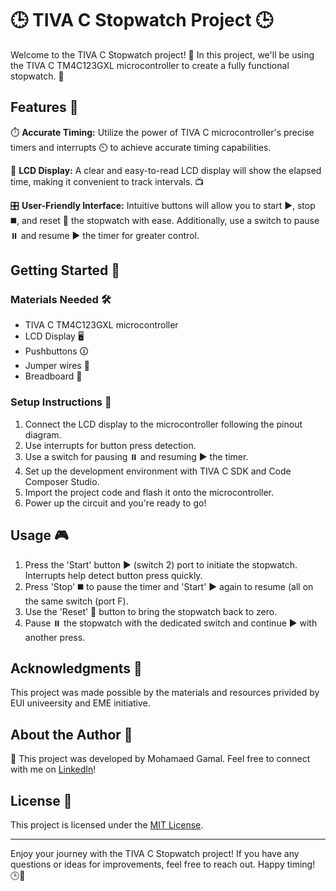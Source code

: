 # 🕒 TIVA C Stopwatch Project 🕒

Welcome to the TIVA C Stopwatch project! 🚀 In this project, we'll be using the TIVA C TM4C123GXL microcontroller to create a fully functional stopwatch. 🎉

## Features 🌟

⏱️ **Accurate Timing:** Utilize the power of TIVA C microcontroller's precise timers and interrupts ⏲️ to achieve accurate timing capabilities.

🔴 **LCD Display:** A clear and easy-to-read LCD display will show the elapsed time, making it convenient to track intervals. 📺

🎛️ **User-Friendly Interface:** Intuitive buttons will allow you to start ▶️, stop ◼️, and reset 🔄 the stopwatch with ease. Additionally, use a switch to pause ⏸️ and resume ▶️ the timer for greater control.


## Getting Started 🚀

### Materials Needed 🛠️

- TIVA C TM4C123GXL microcontroller
- LCD Display 🖥️
- Pushbuttons 🛈
- Jumper wires 🚦
- Breadboard 🍞

### Setup Instructions 🔧

1. Connect the LCD display to the microcontroller following the pinout diagram.
2. Use interrupts for button press detection.
3. Use a switch for pausing ⏸️ and resuming ▶️ the timer.
4. Set up the development environment with TIVA C SDK and Code Composer Studio.
5. Import the project code and flash it onto the microcontroller.
6. Power up the circuit and you're ready to go!


## Usage 🎮

1. Press the 'Start' button ▶️ (switch 2) port to initiate the stopwatch. Interrupts help detect button press quickly.
2. Press 'Stop' ◼️ to pause the timer and 'Start' ▶️ again to resume (all on the same switch (port F).
3. Use the 'Reset' 🔄 button to bring the stopwatch back to zero.
4. Pause ⏸️ the stopwatch with the dedicated switch and continue ▶️ with another press.

## Acknowledgments 🙌

This project was made possible by the materials and resources privided by EUI univeersity and EME initiative.

## About the Author 👤

👤 This project was developed by Mohamaed Gamal. Feel free to connect with me on [LinkedIn](https://www.linkedin.com/in/mohamedgamal2021/)!

## License 📜

This project is licensed under the [MIT License](LICENSE.md).

---

Enjoy your journey with the TIVA C Stopwatch project! If you have any questions or ideas for improvements, feel free to reach out. Happy timing! 🕒🎈





